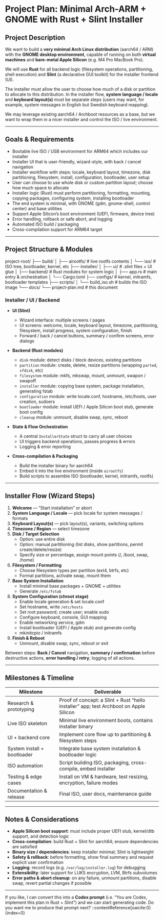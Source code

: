 # Project Plan: Minimal Arch-ARM + GNOME with Rust + Slint Installer

## Project Description

We want to build a **very minimal Arch Linux distribution** (aarch64 / ARM) with the **GNOME desktop environment**, capable of running on both **virtual machines** and **bare-metal Apple Silicon** (e.g. M4 Pro MacBook Pro).  

We will use **Rust** for all backend logic (filesystem operations, partitioning, shell execution) and **Slint** (a declarative GUI toolkit) for the installer frontend (UI).  

The installer must allow the user to choose how much of a disk or partition to allocate to this distribution. In the installer flow, **system language / locale** and **keyboard layout(s)** must be separate steps (users may want, for example, system messages in English but Swedish keyboard mapping).

We may leverage existing aarch64 / Archboot resources as a base, but we want to wrap them in a nicer installer and control the ISO / live environment.

---

## Goals & Requirements

- Bootable live ISO / USB environment for ARM64 which includes our installer  
- Installer UI that is user-friendly, wizard-style, with back / cancel navigation  
- Installer workflow with steps: locale, keyboard layout, timezone, disk partitioning, filesystem, install, configuration, bootloader, user setup  
- User can choose to use whole disk or custom partition layout; choose how much space to allocate  
- Installer logic (Rust) must perform partitioning, formatting, mounting, copying packages, configuring system, installing bootloader  
- The end system is minimal, with GNOME (gdm, gnome-shell, control center) and base utilities  
- Support Apple Silicon’s boot environment (UEFI, firmware, device tree)  
- Error handling, rollback or safe abort, and logging  
- Automated ISO build / packaging  
- Cross-compilation support for ARM64 target  

---

## Project Structure & Modules

project-root/
├── build/
│ ├── airootfs/ # live rootfs contents
│ └── iso/ # ISO tree, bootloader, kernel, etc
├── installer/
│ ├── ui/ # .slint files + UI glue
│ ├── backend/ # Rust modules for system logic
│ ├── app.rs # main entry & orchestration
│ └── Cargo.toml
├── configs/ # kernel, initramfs, bootloader templates
├── scripts/
│ └── build_iso.sh # builds the ISO image
└── docs/
└── project-plan.md # this document


### Installer / UI / Backend

- **UI (Slint)**  
  - Wizard interface: multiple screens / pages  
  - UI screens: welcome, locale, keyboard layout, timezone, partitioning, filesystem, install progress, system configuration, finish  
  - Forward / back / cancel buttons, summary / confirm screens, error dialogs  

- **Backend (Rust modules)**  
  - `disk` module: detect disks / block devices, existing partitions  
  - `partition` module: create, delete, resize partitions (wrapping `parted`, `sfdisk`, etc)  
  - `filesystem` module: mkfs, mkswap, mount, unmount, swapon / swapoff  
  - `installer` module: copying base system, package installation, generating fstab  
  - `configuration` module: write locale.conf, hostname, /etc/hosts, user creation, sudoers  
  - `bootloader` module: install UEFI / Apple Silicon boot stub, generate boot config  
  - `cleanup` module: unmount, disable swap, sync, reboot  

- **State & Flow Orchestration**  
  - A central `InstallerState` struct to carry all user choices  
  - UI triggers backend operations, passes progress & errors  
  - Logging & error reporting  

- **Cross-compilation & Packaging**  
  - Build the installer binary for aarch64  
  - Embed it into the live environment (inside `airootfs`)  
  - Build scripts to assemble ISO (bootloader, kernel, initramfs, rootfs)  

---

## Installer Flow (Wizard Steps)

1. **Welcome** — “Start installation” or abort  
2. **System Language / Locale** — pick locale for system messages / formats  
3. **Keyboard Layout(s)** — pick layout(s), variants, switching options  
4. **Timezone / Region** — select timezone  
5. **Disk / Target Selection**  
   - Option: use entire disk  
   - Option: manual partitioning (list disks, show partitions, permit create/delete/resize)  
   - Specify size or percentage, assign mount points (/, /boot, swap, /home)  
6. **Filesystem / Formatting**  
   - Choose filesystem types per partition (ext4, btrfs, etc)  
   - Format partitions, activate swap, mount them  
7. **Base System Installation**  
   - Install minimal base packages + GNOME + utilities  
   - Generate `/etc/fstab`  
8. **System Configuration (chroot stage)**  
   - Enable locale generation & set locale.conf  
   - Set hostname, write `/etc/hosts`  
   - Set root password; create user; enable sudo  
   - Configure keyboard, console, GUI mapping  
   - Enable networking service, gdm  
   - Install bootloader (UEFI / Apple stub) and generate config  
   - mkinitcpio / initramfs  
9. **Finish & Reboot**  
   - Unmount, disable swap, sync, reboot or exit  

Between steps: **Back / Cancel** navigation, **summary / confirmation** before destructive actions, **error handling / retry**, logging of all actions.

---

## Milestones & Timeline

| Milestone | Deliverable |
|---|---|
| Research & prototyping | Proof of concept: a Slint + Rust “hello installer” app; test Archboot on Apple Silicon |
| Live ISO skeleton | Minimal live environment boots, contains installer binary |
| UI + backend core | Implement core flow up to partitioning & filesystem steps |
| System install + bootloader | Integrate base system installation & bootloader logic |
| ISO automation | Script building ISO, packaging, cross-compile, embed installer |
| Testing & edge cases | Install on VM & hardware, test resizing, encryption, failure modes |
| Documentation & release | Final ISO, user docs, maintenance guide |

---

## Notes & Considerations

- **Apple Silicon boot support**: must include proper UEFI stub, kernel/dtb support, and detection logic  
- **Cross-compilation**: build Rust + Slint for aarch64; ensure dependencies are satisfied  
- **Binary size / dependencies**: keep installer minimal; Slint is lightweight  
- **Safety & rollback**: before formatting, show final summary and request explicit user confirmation  
- **Logging**: record logs (e.g. `/var/log/installer.log`) for debugging  
- **Extensibility**: later support for LUKS encryption, LVM, Btrfs subvolumes  
- **Error paths & abort cleanup**: on any failure, unmount partitions, disable swap, revert partial changes if possible  

---

If you like, I can convert this into a **Codex prompt** (i.e. “You are Codex, implement this plan in Rust + Slint”) and we can start generating code. Do you want me to produce that prompt next?
::contentReference[oaicite:0]{index=0}